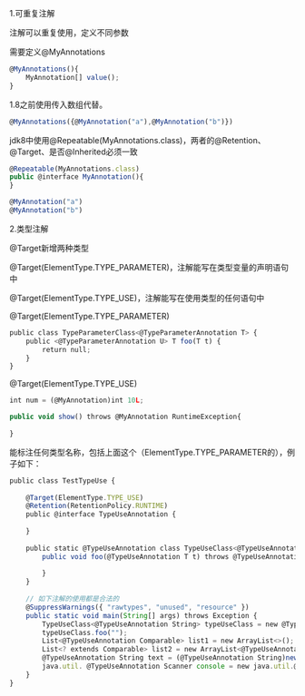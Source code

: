 1.可重复注解

注解可以重复使用，定义不同参数

需要定义@MyAnnotations

```javascript
@MyAnnotations(){
    MyAnnotation[] value();
}
```

1.8之前使用传入数组代替。

```javascript
@MyAnnotations({@MyAnnotation("a"),@MyAnnotation("b")})
```



jdk8中使用@Repeatable(MyAnnotations.class)，两者的@Retention、@Target、是否@Inherited必须一致

```javascript
@Repeatable(MyAnnotations.class)
public @interface MyAnnotation(){
}
```



```javascript
@MyAnnotation("a")
@MyAnnotation("b")
```





2.类型注解

@Target新增两种类型

@Target(ElementType.TYPE_PARAMETER)，注解能写在类型变量的声明语句中

@Target(ElementType.TYPE_USE)，注解能写在使用类型的任何语句中



@Target(ElementType.TYPE_PARAMETER)

```javascript
public class TypeParameterClass<@TypeParameterAnnotation T> {
    public <@TypeParameterAnnotation U> T foo(T t) {
        return null;
    }   
}
```



@Target(ElementType.TYPE_USE)

```javascript
int num = (@MyAnnotation)int 10L;

public void show() throws @MyAnnotation RuntimeException{
    
}
```

能标注任何类型名称，包括上面这个（ElementType.TYPE_PARAMETER的），例子如下：

```javascript
public class TestTypeUse {
 
    @Target(ElementType.TYPE_USE)
    @Retention(RetentionPolicy.RUNTIME)
    public @interface TypeUseAnnotation {
         
    }
     
    public static @TypeUseAnnotation class TypeUseClass<@TypeUseAnnotation T> extends @TypeUseAnnotation Object {
        public void foo(@TypeUseAnnotation T t) throws @TypeUseAnnotation Exception {
             
        }
    }
     
    // 如下注解的使用都是合法的
    @SuppressWarnings({ "rawtypes", "unused", "resource" })
    public static void main(String[] args) throws Exception {
        TypeUseClass<@TypeUseAnnotation String> typeUseClass = new @TypeUseAnnotation TypeUseClass<>();
        typeUseClass.foo("");
        List<@TypeUseAnnotation Comparable> list1 = new ArrayList<>();
        List<? extends Comparable> list2 = new ArrayList<@TypeUseAnnotation Comparable>();
        @TypeUseAnnotation String text = (@TypeUseAnnotation String)new Object();
        java.util. @TypeUseAnnotation Scanner console = new java.util.@TypeUseAnnotation Scanner(System.in);
    }
}
```


